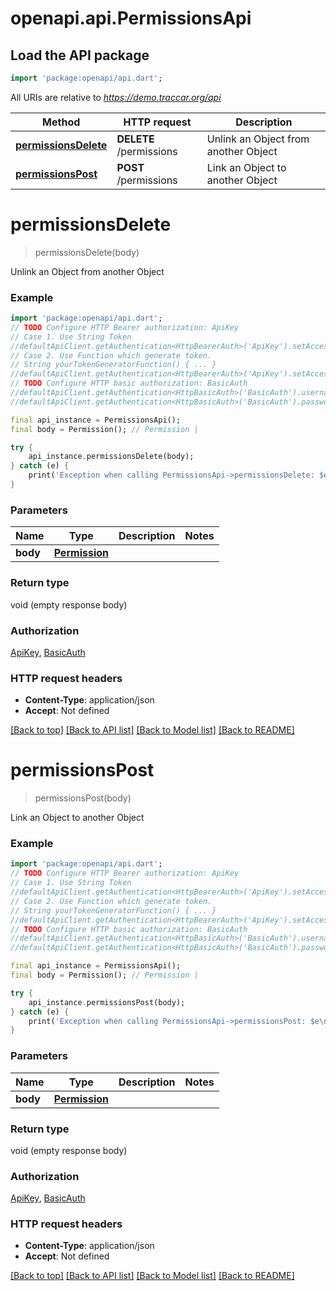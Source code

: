 # openapi.api.PermissionsApi

## Load the API package
```dart
import 'package:openapi/api.dart';
```

All URIs are relative to *https://demo.traccar.org/api*

Method | HTTP request | Description
------------- | ------------- | -------------
[**permissionsDelete**](PermissionsApi.md#permissionsdelete) | **DELETE** /permissions | Unlink an Object from another Object
[**permissionsPost**](PermissionsApi.md#permissionspost) | **POST** /permissions | Link an Object to another Object


# **permissionsDelete**
> permissionsDelete(body)

Unlink an Object from another Object

### Example
```dart
import 'package:openapi/api.dart';
// TODO Configure HTTP Bearer authorization: ApiKey
// Case 1. Use String Token
//defaultApiClient.getAuthentication<HttpBearerAuth>('ApiKey').setAccessToken('YOUR_ACCESS_TOKEN');
// Case 2. Use Function which generate token.
// String yourTokenGeneratorFunction() { ... }
//defaultApiClient.getAuthentication<HttpBearerAuth>('ApiKey').setAccessToken(yourTokenGeneratorFunction);
// TODO Configure HTTP basic authorization: BasicAuth
//defaultApiClient.getAuthentication<HttpBasicAuth>('BasicAuth').username = 'YOUR_USERNAME'
//defaultApiClient.getAuthentication<HttpBasicAuth>('BasicAuth').password = 'YOUR_PASSWORD';

final api_instance = PermissionsApi();
final body = Permission(); // Permission | 

try {
    api_instance.permissionsDelete(body);
} catch (e) {
    print('Exception when calling PermissionsApi->permissionsDelete: $e\n');
}
```

### Parameters

Name | Type | Description  | Notes
------------- | ------------- | ------------- | -------------
 **body** | [**Permission**](Permission.md)|  | 

### Return type

void (empty response body)

### Authorization

[ApiKey](../README.md#ApiKey), [BasicAuth](../README.md#BasicAuth)

### HTTP request headers

 - **Content-Type**: application/json
 - **Accept**: Not defined

[[Back to top]](#) [[Back to API list]](../README.md#documentation-for-api-endpoints) [[Back to Model list]](../README.md#documentation-for-models) [[Back to README]](../README.md)

# **permissionsPost**
> permissionsPost(body)

Link an Object to another Object

### Example
```dart
import 'package:openapi/api.dart';
// TODO Configure HTTP Bearer authorization: ApiKey
// Case 1. Use String Token
//defaultApiClient.getAuthentication<HttpBearerAuth>('ApiKey').setAccessToken('YOUR_ACCESS_TOKEN');
// Case 2. Use Function which generate token.
// String yourTokenGeneratorFunction() { ... }
//defaultApiClient.getAuthentication<HttpBearerAuth>('ApiKey').setAccessToken(yourTokenGeneratorFunction);
// TODO Configure HTTP basic authorization: BasicAuth
//defaultApiClient.getAuthentication<HttpBasicAuth>('BasicAuth').username = 'YOUR_USERNAME'
//defaultApiClient.getAuthentication<HttpBasicAuth>('BasicAuth').password = 'YOUR_PASSWORD';

final api_instance = PermissionsApi();
final body = Permission(); // Permission | 

try {
    api_instance.permissionsPost(body);
} catch (e) {
    print('Exception when calling PermissionsApi->permissionsPost: $e\n');
}
```

### Parameters

Name | Type | Description  | Notes
------------- | ------------- | ------------- | -------------
 **body** | [**Permission**](Permission.md)|  | 

### Return type

void (empty response body)

### Authorization

[ApiKey](../README.md#ApiKey), [BasicAuth](../README.md#BasicAuth)

### HTTP request headers

 - **Content-Type**: application/json
 - **Accept**: Not defined

[[Back to top]](#) [[Back to API list]](../README.md#documentation-for-api-endpoints) [[Back to Model list]](../README.md#documentation-for-models) [[Back to README]](../README.md)

